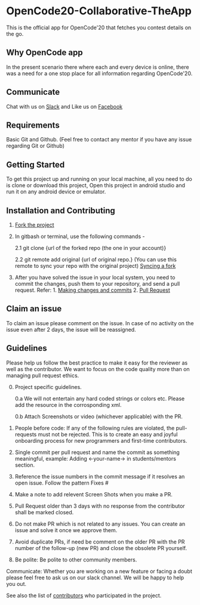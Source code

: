 # OpenCode20-Collaborative-TheApp
This is the official app for OpenCode'20 that fetches you contest details on the go.

## Why OpenCode app

In the present scenario there where each and every device is online, there was a need for a one stop place for all information regarding OpenCode'20.

## Communicate
Chat with us on [Slack](https://opencodeiiita.slack.com/) and Like us on [Facebook](https://www.facebook.com/opencodeiiita/)

## Requirements
Basic Git and Github. (Feel free to contact any mentor if you have any issue regarding Git or Github)

## Getting Started

To get this project up and running on your local machine, all you need to do is clone or download this project, Open this project in android studio and run it on any android device or emulator.

## Installation and Contributing

1. [Fork the project](https://help.github.com/articles/fork-a-repo/#step-2-create-a-local-clone-of-your-fork)
2. In gitbash or terminal, use the following commands - 

   2.1 git clone {url of the forked repo (the one in your account)}
   
   2.2 git remote add original {url of original repo.}
       (You can use this remote to sync your repo with the original project) [Syncing a fork](https://help.github.com/articles/syncing-a-fork/)
3. After you have solved the issue in your local system, you need to commit the changes, push them to your repository,
   and send a pull request. Refer: 1. [Making changes and commits](https://dont-be-afraid-to-commit.readthedocs.io/en/latest/git/commandlinegit.html#commit-your-changes)
   2. [Pull Request](https://help.github.com/articles/about-pull-requests/)

## Claim an issue
To claim an issue please comment on the issue. In case of no activity on the issue even after 2 days, the issue will be reassigned.

## Guidelines

Please help us follow the best practice to make it easy for the reviewer as well as the contributor. We want to focus on the code quality more than on managing pull request ethics.

0. Project specific guidelines. 

	0.a We will not entertain any hard coded strings or colors etc. Please add the resource in the corrosponding xml.

	0.b Attach Screenshots or video (whichever applicable) with the PR. 

1. People before code: If any of the following rules are violated, the pull-requests must not be rejected. This is to create an easy and joyful onboarding process for new programmers and first-time contributors.

2. Single commit per pull request and name the commit as something meaningful, example: Adding <-your-name-> in students/mentors section.

3. Reference the issue numbers in the commit message if it resolves an open issue. Follow the pattern Fixes #

4. Make a note to add relevent Screen Shots when you make a PR.

5. Pull Request older than 3 days with no response from the contributor shall be marked closed.

6. Do not make PR which is not related to any issues. You can create an issue and solve it once we approve them.

7. Avoid duplicate PRs, if need be comment on the older PR with the PR number of the follow-up (new PR) and close the obsolete PR yourself.

8. Be polite: Be polite to other community members.

Communicate: Whether you are working on a new feature or facing a doubt please feel free to ask us on our slack channel. We will be happy to help you out.

See also the list of [contributors](https://github.com/opencodeiiita/OpenCode20-Collaborative-TheApp/graphs/contributors) who participated in the project.
